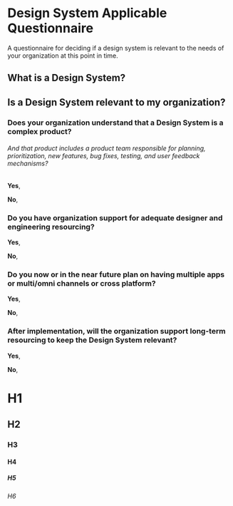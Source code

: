 # Design System Applicable Questionnaire

A questionnaire for deciding if a design system is relevant to the needs of your organization at this point in time.

## What is a Design System?

## Is a Design System relevant to my organization?

### Does your organization understand that a Design System is a complex product? 

###### And that product includes a product team responsible for planning, prioritization, new features, bug fixes, testing, and user feedback mechanisms?

**Yes**, 

**No**, 

### Do you have organization support for adequate designer and engineering resourcing?

**Yes**, 

**No**, 

### Do you now or in the near future plan on having multiple apps or multi/omni channels or cross platform?

**Yes**, 

**No**, 

### After implementation, will the organization support long-term resourcing to keep the Design System relevant?

**Yes**, 

**No**, 

# H1
## H2
### H3
#### H4
##### H5
###### H6

